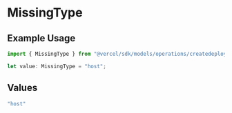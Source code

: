 # MissingType

## Example Usage

```typescript
import { MissingType } from "@vercel/sdk/models/operations/createdeployment.js";

let value: MissingType = "host";
```

## Values

```typescript
"host"
```